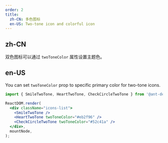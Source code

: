```yaml
---
order: 2
title:
  zh-CN: 多色图标
  en-US: Two-tone icon and colorful icon
---
```


## zh-CN

双色图标可以通过 `twoToneColor` 属性设置主题色。

## en-US

You can set `twoToneColor` prop to specific primary color for two-tone icons.

```jsx
import { SmileTwoTone, HeartTwoTone, CheckCircleTwoTone } from '@ant-design/icons';

ReactDOM.render(
  <div className="icons-list">
    <SmileTwoTone />
    <HeartTwoTone twoToneColor="#eb2f96" />
    <CheckCircleTwoTone twoToneColor="#52c41a" />
  </div>,
  mountNode,
);
```
